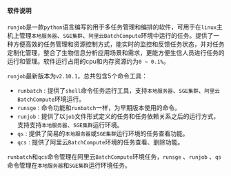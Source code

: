 #### 软件说明

`runjob`是一款`python`语言编写的用于多任务管理和编排的软件，可用于在`linux`主机上管理`本地服务器`、`SGE集群`、`阿里云BatchCompute`环境中运行的任务。提供了一种方便高效的任务管理和资源控制方式，能实时的监控和反馈任务状态，并对任务定制化管理，整合了生物信息分析应用场景和需求，更能方便生信人员进行任务的运行和管理。软件运行占用的cpu和内存资源约为`0 ~ 0.1%`。



`runjob`最新版本为`v2.10.1`，总共包含5个命令工具：

+ `runbatch` : 提供了`shell`命令任务运行工具，支持`本地服务器`、`SGE集群`、`阿里云BatchCompute`环境运行。
+ `runsge` :  命令功能和`runbatch`一样，为早期版本使用的命令。
+ `runjob` : 提供了以`job`文件形式定义的任务和任务依赖关系之后的运行方式，支持支持`本地服务器`、`SGE集群`运行环境。
+ `qs` : 提供了简易的`本地服务器`或`SGE集群`运行环境的任务查看功能。
+ `qcs` : 提供了阿里云`BatchCompute`环境的任务查看、删除功能。



`runbatch`和`qcs`命令管理在阿里云`BatchCompute`环境任务，`runsge` 、`runjob` 、`qs`命令管理在`本地服务器`和`SGE集群`运行环境任务。

